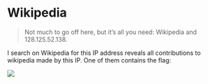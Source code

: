 # Wikipedia

> Not much to go off here, but it’s all you need: Wikipedia and 128.125.52.138.

I search on Wikipedia for this IP address reveals all contributions to wikipedia made by this IP. One of them contains the flag:

![](https://i.imgur.com/deUqiyl.png)